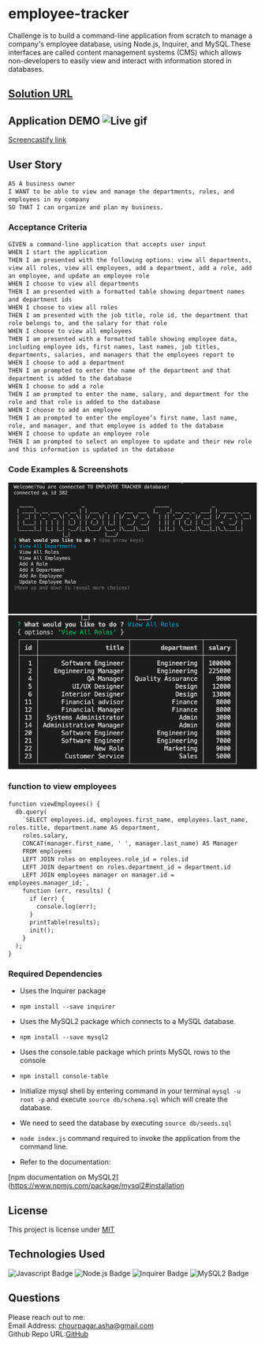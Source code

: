 # employee-tracker
Challenge is to build a command-line application from scratch to manage a company's employee database, using Node.js, Inquirer, and MySQL.These interfaces are called content management systems (CMS) which allows non-developers to easily view and interact with information stored in databases.

## [Solution URL](https://github.com/ashachakre0906/employee-tracker)

## Application DEMO ![Live gif](images/employeeTracker.gif)
[Screencastify link](https://watch.screencastify.com/v/ghrKO2GLVk2NqIsLT3e4)

## User Story
```
AS A business owner
I WANT to be able to view and manage the departments, roles, and employees in my company
SO THAT I can organize and plan my business.
```
### Acceptance Criteria
```
GIVEN a command-line application that accepts user input
WHEN I start the application
THEN I am presented with the following options: view all departments, view all roles, view all employees, add a department, add a role, add an employee, and update an employee role
WHEN I choose to view all departments
THEN I am presented with a formatted table showing department names and department ids
WHEN I choose to view all roles
THEN I am presented with the job title, role id, the department that role belongs to, and the salary for that role
WHEN I choose to view all employees
THEN I am presented with a formatted table showing employee data, including employee ids, first names, last names, job titles, departments, salaries, and managers that the employees report to
WHEN I choose to add a department
THEN I am prompted to enter the name of the department and that department is added to the database
WHEN I choose to add a role
THEN I am prompted to enter the name, salary, and department for the role and that role is added to the database
WHEN I choose to add an employee
THEN I am prompted to enter the employee’s first name, last name, role, and manager, and that employee is added to the database
WHEN I choose to update an employee role
THEN I am prompted to select an employee to update and their new role and this information is updated in the database
```
### Code Examples & Screenshots

<img src ="images/ASCII.png">
<img src ="images/ViewRoles.png">

### function to view employees
```
function viewEmployees() {
  db.query(
    `SELECT employees.id, employees.first_name, employees.last_name, roles.title, department.name AS department, 
    roles.salary, 
    CONCAT(manager.first_name, ' ', manager.last_name) AS Manager 
    FROM employees 
    LEFT JOIN roles on employees.role_id = roles.id 
    LEFT JOIN department on roles.department_id = department.id 
    LEFT JOIN employees manager on manager.id = employees.manager_id;`,
    function (err, results) {
      if (err) {
        console.log(err);
      }
      printTable(results);
      init();
    }
  );
}
```

### Required Dependencies

* Uses the Inquirer package 
 - `npm install --save inquirer`

* Uses the MySQL2 package which connects to a MySQL database.
- `npm install --save mysql2`

* Uses the console.table package which prints MySQL rows to the console
- `npm install console-table`
* Initialize mysql shell by entering command in your terminal `mysql -u root -p` and execute  `source db/schema.sql` which will create the database.
* We need to seed the database by executing `source db/seeds.sql`

* `node index.js` command required to invoke the application from the command line.

* Refer to the documentation:

[npm documentation on MySQL2](https://www.npmjs.com/package/mysql2#installation

## License
This project is license under [MIT](https://choosealicense.com/licenses/mit/)
## Technologies Used

![Javascript Badge](https://img.shields.io/badge/Javascript-blue.svg)
![Node.js Badge](https://img.shields.io/badge/Node-yellow.svg)
![Inquirer Badge](https://img.shields.io/badge/Inquirer-orange.svg)
![MySQL2 Badge](https://img.shields.io/badge/MySQL2-magenta.svg)

## Questions
Please reach out to me:<br>
Email Address: chourpagar.asha@gmail.com <br>
Github Repo URL:[GitHub](https://github.com/ashachakre0906)



